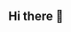 ## Hi there 👋

<!--
**InmaTCastro/InmaTCastro** is a ✨ _special_ ✨ repository because its `README.md` (this file) appears on your GitHub profile.

Here are some ideas to get you started:

- 🔭 I’m currently working on stochastic models
- 🌱 I’m currently learning R
- 👯 I’m looking to collaborate on digital twins
- 📫 How to reach me: inmatorres@unex.es
- 😄 Pronouns: She/Her
-->
